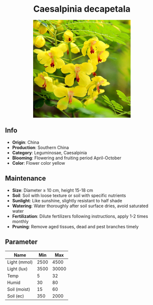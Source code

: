 <h1 align='center'>Caesalpinia decapetala</h1>
<p align="center">
    <img 
        align='center'
        width='320'
        src="../images/caesalpinia decapetala.png" 
        alt='Caesalpinia decapetala' />
</p>

## Info

 - **Origin**: China
 - **Production**: Southern China
 - **Category**: Leguminosae, Caesalpinia
 - **Blooming**: Flowering and fruiting period April-October
 - **Color**: Flower color yellow

## Maintenance

 - **Size**: Diameter ≥ 10 cm, height 15-18 cm
 - **Soil**: Soil with loose texture or soil with specific nutrients
 - **Sunlight**: Like sunshine, slightly resistant to half shade
 - **Watering**: Water thoroughly after soil surface dries, avoid saturated water
 - **Fertilization**: Dilute fertilizers following instructions, apply 1-2 times monthly
 - **Pruning**: Remove aged tissues, dead and pest branches timely

## Parameter

| Name         | Min  | Max   |
|--------------|------|-------|
| Light (mmol) | 2500 | 4500  |
| Light (lux)  | 3500 | 30000 |
| Temp         | 5    | 32    |
| Humid        | 30   | 80    |
| Soil (moist) | 15   | 60    |
| Soil (ec)    | 350  | 2000  |